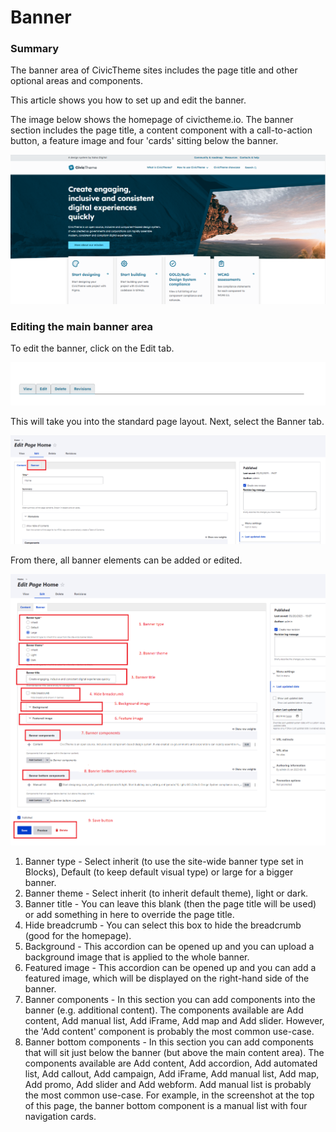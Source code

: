 # Banner

### Summary

The banner area of CivicTheme sites includes the page title and other optional areas and components.&#x20;

This article shows you how to set up and edit the banner.&#x20;

The image below shows the homepage of civictheme.io. The banner section includes the page title, a content component with a call-to-action button, a feature image and four 'cards' sitting below the banner.&#x20;

![](<../../.gitbook/assets/image (74).png>)



### Editing the main banner area

To edit the banner, click on the Edit tab.

![](<../../.gitbook/assets/image (76).png>)

This will take you into the standard page layout. Next, select the Banner tab.

![](<../../.gitbook/assets/image (23).png>)

From there, all banner elements can be added or edited.

![](<../../.gitbook/assets/image (75).png>)

1. Banner type - Select inherit (to use the site-wide banner type set in Blocks), Default (to keep default visual type) or large for a bigger banner.&#x20;
2. Banner theme - Select inherit (to inherit default theme), light or dark.
3. Banner title - You can leave this blank (then the page title will be used) or add something in here to override the page title.
4. Hide breadcrumb - You can select this box to hide the breadcrumb (good for the homepage).
5. Background - This accordion can be opened up and you can upload a background image that is applied to the whole banner.
6. Featured image - This accordion can be opened up and you can add a featured image, which will be displayed on the right-hand side of the banner.
7. Banner components - In this section you can add components into the banner (e.g. additional content). The components available are Add content, Add manual list, Add iFrame, Add map and Add slider. However, the 'Add content' component is probably the most common use-case.&#x20;
8. Banner bottom components - In this section you can add components that will sit just below the banner (but above the main content area). The components available are Add content, Add accordion, Add automated list, Add callout, Add campaign, Add iFrame, Add manual list, Add map, Add promo, Add slider and Add webform. Add manual list is probably the most common use-case. For example, in the screenshot at the top of this page, the banner bottom component is a manual list with four navigation cards. &#x20;
